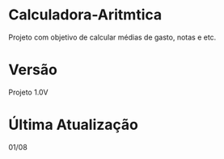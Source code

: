 # Calculadora-Aritmtica

Projeto com objetivo de calcular médias de gasto, notas e etc.

# Versão
Projeto 1.0V

# Última Atualização

01/08
